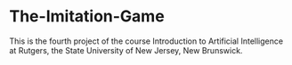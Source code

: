 # The-Imitation-Game
This is the fourth project of the course Introduction to Artificial Intelligence at Rutgers, the State University of New Jersey, New Brunswick.
